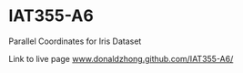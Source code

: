 # IAT355-A6
Parallel Coordinates for Iris Dataset

Link to live page www.donaldzhong.github.com/IAT355-A6/
